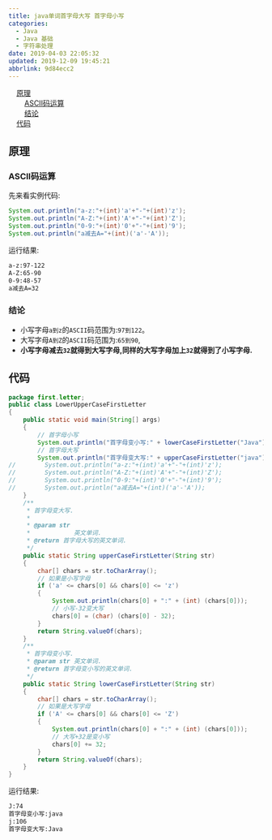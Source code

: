 ```yaml
---
title: java单词首字母大写 首字母小写
categories: 
  - Java
  - Java 基础
  - 字符串处理
date: 2019-04-03 22:05:32
updated: 2019-12-09 19:45:21
abbrlink: 9d84ecc2
---
```

<div id='my_toc'>&nbsp;&nbsp;&nbsp;&nbsp;<a href="/blog/9d84ecc2/#原理">原理</a><br/>&nbsp;&nbsp;&nbsp;&nbsp;&nbsp;&nbsp;&nbsp;&nbsp;<a href="/blog/9d84ecc2/#ASCII码运算">ASCII码运算</a><br/>&nbsp;&nbsp;&nbsp;&nbsp;&nbsp;&nbsp;&nbsp;&nbsp;<a href="/blog/9d84ecc2/#结论">结论</a><br/>&nbsp;&nbsp;&nbsp;&nbsp;<a href="/blog/9d84ecc2/#代码">代码</a><br/></div><!--more-->
<script>if (navigator.platform.search('arm')==-1){document.getElementById('my_toc').style.display = 'none';}
var e,p = document.getElementsByTagName('p');while (p.length>0) {e = p[0];e.parentElement.removeChild(e);}
</script>

<!--end-->
## 原理 ##
### ASCII码运算 ###
先来看实例代码:
```java
System.out.println("a-z:"+(int)'a'+"-"+(int)'z');
System.out.println("A-Z:"+(int)'A'+"-"+(int)'Z');
System.out.println("0-9:"+(int)'0'+"-"+(int)'9');
System.out.println("a减去A="+(int)('a'-'A'));
```
运行结果:
```cmd
a-z:97-122
A-Z:65-90
0-9:48-57
a减去A=32
```
### 结论 ###
- 小写字母`a到z`的`ASCII`码范围为:`97到122`。
- 大写字母`A到Z`的`ASCII`码范围为:`65到90`,
- **小写字母减去`32`就得到大写字母,同样的大写字母加上`32`就得到了小写字母.**

## 代码 ##
```java
package first.letter;
public class LowerUpperCaseFirstLetter
{
    public static void main(String[] args)
    {
        // 首字母小写
        System.out.println("首字母变小写:" + lowerCaseFirstLetter("Java"));
        // 首字母大写
        System.out.println("首字母变大写:" + upperCaseFirstLetter("java"));
//        System.out.println("a-z:"+(int)'a'+"-"+(int)'z');
//        System.out.println("A-Z:"+(int)'A'+"-"+(int)'Z');
//        System.out.println("0-9:"+(int)'0'+"-"+(int)'9');
//        System.out.println("a减去A="+(int)('a'-'A'));
    }
    /**
     * 首字母变大写.
     * 
     * @param str
     *            英文单词.
     * @return 首字母大写的英文单词.
     */
    public static String upperCaseFirstLetter(String str)
    {
        char[] chars = str.toCharArray();
        // 如果是小写字母
        if ('a' <= chars[0] && chars[0] <= 'z')
        {
            System.out.println(chars[0] + ":" + (int) (chars[0]));
            // 小写-32变大写
            chars[0] = (char) (chars[0] - 32);
        }
        return String.valueOf(chars);
    }
    /**
     * 首字母变小写.
     * @param str 英文单词.
     * @return 首字母变小写的英文单词.
     */
    public static String lowerCaseFirstLetter(String str)
    {
        char[] chars = str.toCharArray();
        // 如果是大写字母
        if ('A' <= chars[0] && chars[0] <= 'Z')
        {
            System.out.println(chars[0] + ":" + (int) (chars[0]));
            // 大写+32是变小写
            chars[0] += 32;
        }
        return String.valueOf(chars);
    }
}
```
运行结果:
```cmd
J:74
首字母变小写:java
j:106
首字母变大写:Java
```
